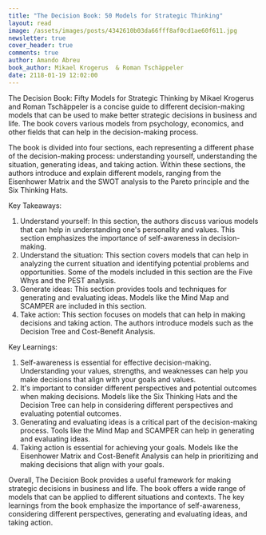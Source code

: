 ```yaml
---
title: "The Decision Book: 50 Models for Strategic Thinking"
layout: read
image: /assets/images/posts/4342610b03da66fff8af0cd1ae60f611.jpg
newsletter: true
cover_header: true
comments: true
author: Amando Abreu
book_author: Mikael Krogerus  & Roman Tschäppeler
date: 2118-01-19 12:02:00
---
```

The Decision Book: Fifty Models for Strategic Thinking by Mikael Krogerus and Roman Tschäppeler is a concise guide to different decision-making models that can be used to make better strategic decisions in business and life. The book covers various models from psychology, economics, and other fields that can help in the decision-making process.

The book is divided into four sections, each representing a different phase of the decision-making process: understanding yourself, understanding the situation, generating ideas, and taking action. Within these sections, the authors introduce and explain different models, ranging from the Eisenhower Matrix and the SWOT analysis to the Pareto principle and the Six Thinking Hats.

Key Takeaways:

1. Understand yourself: In this section, the authors discuss various models that can help in understanding one's personality and values. This section emphasizes the importance of self-awareness in decision-making.
2. Understand the situation: This section covers models that can help in analyzing the current situation and identifying potential problems and opportunities. Some of the models included in this section are the Five Whys and the PEST analysis.
3. Generate ideas: This section provides tools and techniques for generating and evaluating ideas. Models like the Mind Map and SCAMPER are included in this section.
4. Take action: This section focuses on models that can help in making decisions and taking action. The authors introduce models such as the Decision Tree and Cost-Benefit Analysis.

Key Learnings:

1. Self-awareness is essential for effective decision-making. Understanding your values, strengths, and weaknesses can help you make decisions that align with your goals and values.
2. It's important to consider different perspectives and potential outcomes when making decisions. Models like the Six Thinking Hats and the Decision Tree can help in considering different perspectives and evaluating potential outcomes.
3. Generating and evaluating ideas is a critical part of the decision-making process. Tools like the Mind Map and SCAMPER can help in generating and evaluating ideas.
4. Taking action is essential for achieving your goals. Models like the Eisenhower Matrix and Cost-Benefit Analysis can help in prioritizing and making decisions that align with your goals.

Overall, The Decision Book provides a useful framework for making strategic decisions in business and life. The book offers a wide range of models that can be applied to different situations and contexts. The key learnings from the book emphasize the importance of self-awareness, considering different perspectives, generating and evaluating ideas, and taking action.